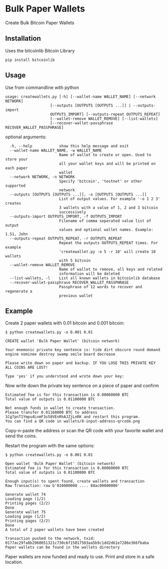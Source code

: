 # Bulk Paper Wallets

Create Bulk Bitcoin Paper Wallets

## Installation

Uses the bitcoinlib Bitcoin Library

    pip install bitcoinlib

## Usage

Use from commandline with python

    usage: createwallets.py [-h] [--wallet-name WALLET_NAME] [--network NETWORK]
                        [--outputs [OUTPUTS [OUTPUTS ...]] | --outputs-import
                        OUTPUTS_IMPORT] [--outputs-repeat OUTPUTS_REPEAT]
                        [--wallet-remove WALLET_REMOVE] [--list-wallets]
                        [--recover-wallet-passphrase RECOVER_WALLET_PASSPHRASE]


optional arguments:

      -h, --help            show this help message and exit
      --wallet-name WALLET_NAME, -w WALLET_NAME
                            Name of wallet to create or open. Used to store your
                            all your wallet keys and will be printed on each paper
                            wallet
      --network NETWORK, -n NETWORK
                            Specify 'bitcoin', 'testnet' or other supported
                            network
      --outputs [OUTPUTS [OUTPUTS ...]], -o [OUTPUTS [OUTPUTS ...]]
                            List of output values. For example '-o 1 2 3' creates
                            3 wallets with a value of 1, 2 and 3 bitcoin
                            successively
      --outputs-import OUTPUTS_IMPORT, -f OUTPUTS_IMPORT
                            Filename of comma seperated value list of output
                            values and optional wallet names. Example: 1.51, John
      --outputs-repeat OUTPUTS_REPEAT, -r OUTPUTS_REPEAT
                            Repeat the outputs OUTPUTS_REPEAT times. For example
                            'createwallet.py -o 5 -r 10' will create 10 wallets
                            with 5 bitcoin
      --wallet-remove WALLET_REMOVE
                            Name of wallet to remove, all keys and related
                            information will be deleted
      --list-wallets, -l    List all known wallets in bitcoinlib database
      --recover-wallet-passphrase RECOVER_WALLET_PASSPHRASE
                            Passphrase of 12 words to recover and regenerate a
                            previous wallet

## Example

Create 2 paper wallets with 0.01 bitcoin and 0.001 bitcoin:

    $ python createwallets.py -o 0.001 0.01
    
    CREATE wallet 'Bulk Paper Wallet' (bitcoin network)
    
    Your mnemonic private key sentence is: tide dirt obscure round demand engine nominee destroy swamp smile board decrease

    Please write down on paper and backup. IF YOU LOSE THIS PRIVATE KEY ALL COINS ARE LOST!

    Type 'yes' if you understood and wrote down your key: 
    
Now write down the private key sentence on a piece of paper and confirm
    
    Estimated fee is for this transaction is 0.00060000 BTC
    Total value of outputs is 0.01100000 BTC

    Not enough funds in wallet to create transaction.
    Please transfer 0.01160000 BTC to address 1Cg7pnT1Ympu4LnmF3s58VEnRhAJZjLnRK and restart this program.
    You can find a QR code in wallets/8-input-address-qrcode.png

Copy-n-paste the address or scan the QR code with your favorite wallet and send the coins.

Restart the program with the same options:

    $ python createwallets.py -o 0.001 0.01

    Open wallet 'Bulk Paper Wallet' (bitcoin network)
    Estimated fee is for this transaction is 0.00060000 BTC
    Total value of outputs is 0.01100000 BTC

    Enough input(s) to spent found, create wallets and transaction
    Raw Transaction: raw b'010000000 .... 88ac00000000'

    Generate wallet 74
    Loading page (1/2)
    Printing pages (2/2)                                               
    Done                                                           
    Generate wallet 75
    Loading page (1/2)
    Printing pages (2/2)                                               
    Done                                                           
    A total of 2 paper wallets have been created

    Transaction pushed to the network, txid: 0177ac29fa8b2960051321c730c6f15017503aa5b9c1dd2d61e7286e366fbaba
    Paper wallets can be found in the wallets directory
    
Paper wallets are now funded and ready to use. Print and store in a safe location.


